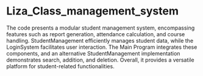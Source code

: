 # Liza_Class_management_system



The code presents a modular student management system, encompassing features such as report generation, attendance calculation, and course handling. StudentManagement efficiently manages student data, while the LoginSystem facilitates user interaction. The Main Program integrates these components, and an alternative StudentManagement implementation demonstrates search, addition, and deletion. Overall, it provides a versatile platform for student-related functionalities.
